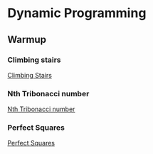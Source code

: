 # Dynamic Programming

## Warmup

### Climbing stairs

[Climbing Stairs](https://leetcode.com/problems/climbing-stairs/)

### Nth Tribonacci number

[Nth Tribonacci number](https://leetcode.com/problems/n-th-tribonacci-number/)

### Perfect Squares

[Perfect Squares](https://leetcode.com/problems/perfect-squares/)
